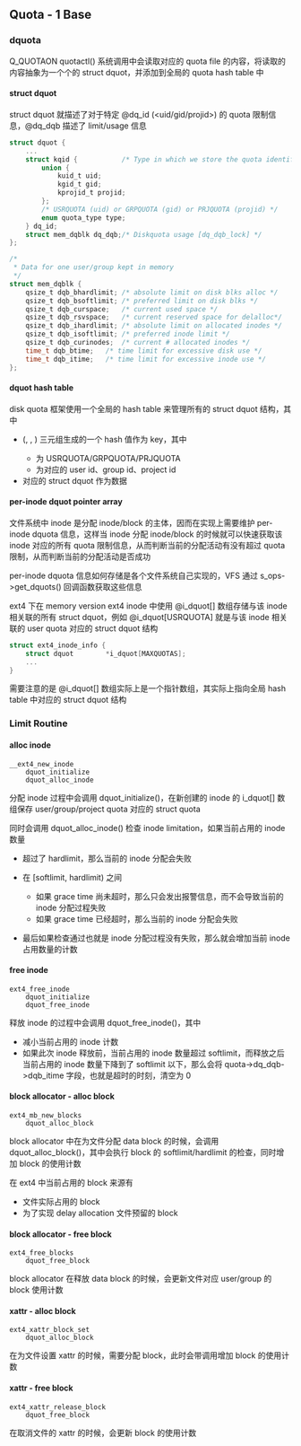 ## Quota - 1 Base


### dquota

Q_QUOTAON quotactl() 系统调用中会读取对应的 quota file 的内容，将读取的内容抽象为一个个的 struct dquot，并添加到全局的 quota hash table 中


#### struct dquot

struct dquot 就描述了对于特定 @dq_id (<uid/gid/projid>) 的 quota 限制信息，@dq_dqb 描述了 limit/usage 信息

```c
struct dquot {
	...
	struct kqid {			/* Type in which we store the quota identifier */
    	union {
    		kuid_t uid;
    		kgid_t gid;
    		kprojid_t projid;
    	};
    	/* USRQUOTA (uid) or GRPQUOTA (gid) or PRJQUOTA (projid) */
    	enum quota_type type;  
	} dq_id;
	struct mem_dqblk dq_dqb;/* Diskquota usage [dq_dqb_lock] */
};
```

```c
/*
 * Data for one user/group kept in memory
 */
struct mem_dqblk {
	qsize_t dqb_bhardlimit;	/* absolute limit on disk blks alloc */
	qsize_t dqb_bsoftlimit;	/* preferred limit on disk blks */
	qsize_t dqb_curspace;	/* current used space */
	qsize_t dqb_rsvspace;   /* current reserved space for delalloc*/
	qsize_t dqb_ihardlimit;	/* absolute limit on allocated inodes */
	qsize_t dqb_isoftlimit;	/* preferred inode limit */
	qsize_t dqb_curinodes;	/* current # allocated inodes */
	time_t dqb_btime;	/* time limit for excessive disk use */
	time_t dqb_itime;	/* time limit for excessive inode use */
};
```


#### dquot hash table

disk quota 框架使用一个全局的 hash table 来管理所有的 struct dquot 结构，其中

- (<superblock>, <type>, <id>) 三元组生成的一个 hash 值作为 key，其中
    - <type> 为 USRQUOTA/GRPQUOTA/PRJQUOTA
    - <id> 为对应的 user id、group id、project id
- 对应的 struct dquot 作为数据


#### per-inode dquot pointer array

文件系统中 inode 是分配 inode/block 的主体，因而在实现上需要维护 per-inode dquota 信息，这样当 inode 分配 inode/block 的时候就可以快速获取该 inode 对应的所有 quota 限制信息，从而判断当前的分配活动有没有超过 quota 限制，从而判断当前的分配活动是否成功

per-inode dquota 信息如何存储是各个文件系统自己实现的，VFS 通过 s_ops->get_dquots() 回调函数获取这些信息

ext4 下在 memory version ext4 inode 中使用 @i_dquot[] 数组存储与该 inode 相关联的所有 struct dquot，例如 @i_dquot[USRQUOTA] 就是与该 inode 相关联的 user quota 对应的 struct dquot 结构

```c
struct ext4_inode_info {
	struct dquot		*i_dquot[MAXQUOTAS];
	...
}
```

需要注意的是 @i_dquot[] 数组实际上是一个指针数组，其实际上指向全局 hash table 中对应的 struct dquot 结构


### Limit Routine

#### alloc inode

```
__ext4_new_inode
    dquot_initialize
    dquot_alloc_inode
```

分配 inode 过程中会调用 dquot_initialize()，在新创建的 inode 的 i_dquot[] 数组保存 user/group/project quota 对应的 struct quota

同时会调用 dquot_alloc_inode() 检查 inode limitation，如果当前占用的 inode 数量

- 超过了 hardlimit，那么当前的 inode 分配会失败
- 在 [softlimit, hardlimit) 之间
    - 如果 grace time 尚未超时，那么只会发出报警信息，而不会导致当前的 inode 分配过程失败
    - 如果 grace time 已经超时，那么当前的 inode 分配会失败

- 最后如果检查通过也就是 inode 分配过程没有失败，那么就会增加当前 inode 占用数量的计数


#### free inode

```
ext4_free_inode
    dquot_initialize
    dquot_free_inode
```

释放 inode 的过程中会调用 dquot_free_inode()，其中

- 减小当前占用的 inode 计数
- 如果此次 inode 释放前，当前占用的 inode 数量超过 softlimit，而释放之后当前占用的 inode 数量下降到了 softlimit 以下，那么会将 quota->dq_dqb->dqb_itime 字段，也就是超时的时刻，清空为 0


#### block allocator - alloc block

```
ext4_mb_new_blocks
    dquot_alloc_block
```

block allocator 中在为文件分配 data block 的时候，会调用 dquot_alloc_block()，其中会执行 block 的 softlimit/hardlimit 的检查，同时增加 block 的使用计数

在 ext4 中当前占用的 block 来源有

- 文件实际占用的 block
- 为了实现 delay allocation 文件预留的 block


#### block allocator - free block

```
ext4_free_blocks
    dquot_free_block
```

block allocator 在释放 data block 的时候，会更新文件对应 user/group 的 block 使用计数


#### xattr - alloc block

```
ext4_xattr_block_set
    dquot_alloc_block
```

在为文件设置 xattr 的时候，需要分配 block，此时会带调用增加 block 的使用计数

#### xattr - free block

```
ext4_xattr_release_block
    dquot_free_block
```

在取消文件的 xattr 的时候，会更新 block 的使用计数


